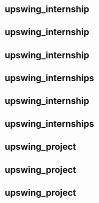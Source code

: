 # upswing_internship
# upswing_internship
# upswing_internship
# upswing_internships
# upswing_internship
# upswing_internships
# upswing_project
# upswing_project
# upswing_project
